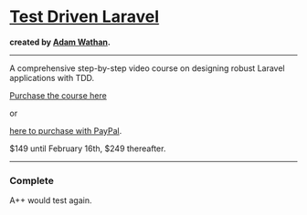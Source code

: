 # [Test Driven Laravel](https://course.testdrivenlaravel.com/) 

__created by [Adam Wathan](https://adamwathan.me).__

---

A comprehensive step-by-step video course on designing robust Laravel applications with TDD.

[Purchase the course here](https://course.testdrivenlaravel.com/#get-the-course)

or 

[here to purchase with PayPal](https://gumroad.com/l/XyOrd/launch-promo).

$149 until February 16th, $249 thereafter.

---

### Complete

A++ would test again.
